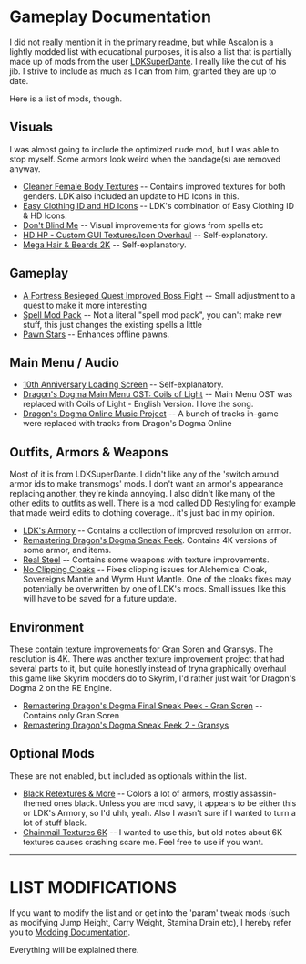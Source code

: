 
# Gameplay Documentation

I did not really mention it in the primary readme, but while Ascalon is a lightly modded list with educational purposes, it is also a list that is partially made up of mods from the user [LDKSuperDante](https://www.nexusmods.com/dragonsdogma/users/23347084). I really like the cut of his jib. I strive to include as much as I can from him, granted they are up to date.

Here is a list of mods, though.

## Visuals

I was almost going to include the optimized nude mod, but I was able to stop myself. Some armors look weird when the bandage(s) are removed anyway.

- [Cleaner Female Body Textures](https://www.nexusmods.com/dragonsdogma/mods/472) -- Contains improved textures for both genders. LDK also included an update to HD Icons in this.
- [Easy Clothing ID and HD Icons](https://www.nexusmods.com/dragonsdogma/mods/479) -- LDK's combination of Easy Clothing ID & HD Icons.
- [Don't Blind Me](https://www.nexusmods.com/dragonsdogma/mods/39) -- Visual improvements for glows from spells etc
- [HD HP - Custom GUI Textures/Icon Overhaul](https://www.nexusmods.com/dragonsdogma/mods/97) -- Self-explanatory.
- [Mega Hair & Beards 2K](https://www.nexusmods.com/dragonsdogma/mods/467) -- Self-explanatory.

## Gameplay

- [A Fortress Besieged Quest Improved Boss Fight](https://www.nexusmods.com/dragonsdogma/mods/683) -- Small adjustment to a quest to make it more interesting
- [Spell Mod Pack](https://www.nexusmods.com/dragonsdogma/mods/379) -- Not a literal "spell mod pack", you can't make new stuff, this just changes the existing spells a little
- [Pawn Stars](https://www.nexusmods.com/dragonsdogma/mods/87) -- Enhances offline pawns.

## Main Menu / Audio

- [10th Anniversary Loading Screen](https://www.nexusmods.com/dragonsdogma/mods/719) -- Self-explanatory.
- [Dragon's Dogma Main Menu OST: Coils of Light](https://www.nexusmods.com/dragonsdogma/mods/94) -- Main Menu OST was replaced with Coils of Light - English Version. I love the song.
- [Dragon's Dogma Online Music Project](https://www.nexusmods.com/dragonsdogma/mods/733) -- A bunch of tracks in-game were replaced with tracks from Dragon's Dogma Online

## Outfits, Armors & Weapons

Most of it is from LDKSuperDante. I didn't like any of the 'switch around armor ids to make transmogs' mods. I don't want an armor's appearance replacing another, they're kinda annoying. I also didn't like many of the other edits to outfits as well. There is a mod called DD Restyling for example that made weird edits to clothing coverage.. it's just bad in my opinion.

- [LDK's Armory](https://www.nexusmods.com/dragonsdogma/mods/721) -- Contains a collection of improved resolution on armor.
- [Remastering Dragon's Dogma Sneak Peek](https://www.nexusmods.com/dragonsdogma/mods/479?tab=description). Contains 4K versions of some armor, and items.
- [Real Steel](https://www.nexusmods.com/dragonsdogma/mods/494) -- Contains some weapons with texture improvements.
- [No Clipping Cloaks](https://www.nexusmods.com/dragonsdogma/mods/140) -- Fixes clipping issues for Alchemical Cloak, Sovereigns Mantle and Wyrm Hunt Mantle. One of the cloaks fixes may potentially be overwritten by one of LDK's mods. Small issues like this will have to be saved for a future update.

## Environment

These contain texture improvements for Gran Soren and Gransys. The resolution is 4K. There was another texture improvement project that had several parts to it, but quite honestly instead of tryna graphically overhaul this game like Skyrim modders do to Skyrim, I'd rather just wait for Dragon's Dogma 2 on the RE Engine.

- [Remastering Dragon's Dogma Final Sneak Peek - Gran Soren](https://www.nexusmods.com/dragonsdogma/mods/492?tab=description) -- Contains only Gran Soren
- [Remastering Dragon's Dogma Sneak Peek 2 - Gransys](https://www.nexusmods.com/dragonsdogma/mods/489?tab=description) 

## Optional Mods

These are not enabled, but included as optionals within the list. 

- [Black Retextures & More](https://www.nexusmods.com/dragonsdogma/mods/5) -- Colors a lot of armors, mostly assassin-themed ones black. Unless you are mod savy, it appears to be either this or LDK's Armory, so I'd uhh, yeah. Also I wasn't sure if I wanted to turn a lot of stuff black.
- [Chainmail Textures 6K](https://www.nexusmods.com/dragonsdogma/mods/479) -- I wanted to use this, but old notes about 6K textures causes crashing scare me. Feel free to use if you want.

---

# LIST MODIFICATIONS

If you want to modify the list and or get into the 'param' tweak mods (such as modifying Jump Height, Carry Weight, Stamina Drain etc), I hereby refer you to [Modding Documentation](https://github.com/Maelstrom8/Ascalon/blob/main/Modding%20Documentation.md). 

Everything will be explained there.